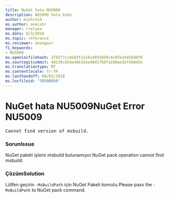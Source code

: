 ```yaml
---
title: NuGet hata NU5009
description: NU5009 hata kodu
author: mishra14
ms.author: anmishr
manager: rrelyea
ms.date: 8/3/2018
ms.topic: reference
ms.reviewer: anangaur
f1_keywords:
- NU5009
ms.openlocfilehash: 3785f7cc6e83f2a16c4035859c4c07e34456d0f0
ms.sourcegitcommit: 4d139cb54a46616ae48d1768fa108ae3bf450d5b
ms.translationtype: MT
ms.contentlocale: tr-TR
ms.lasthandoff: 08/03/2018
ms.locfileid: "39508850"
---
```

# <a name="nuget-error-nu5009"></a><span data-ttu-id="f9636-103">NuGet hata NU5009</span><span class="sxs-lookup"><span data-stu-id="f9636-103">NuGet Error NU5009</span></span>
<pre>Cannot find version of msbuild.</pre>

### <a name="issue"></a><span data-ttu-id="f9636-104">Sorun</span><span class="sxs-lookup"><span data-stu-id="f9636-104">Issue</span></span>

<span data-ttu-id="f9636-105">NuGet paketi işlemi msbuild bulunamıyor.</span><span class="sxs-lookup"><span data-stu-id="f9636-105">NuGet pack operation cannot find msbuild.</span></span>


### <a name="solution"></a><span data-ttu-id="f9636-106">Çözüm</span><span class="sxs-lookup"><span data-stu-id="f9636-106">Solution</span></span>

<span data-ttu-id="f9636-107">Lütfen geçirin `-MsBuildPath` için NuGet Paketi komutu.</span><span class="sxs-lookup"><span data-stu-id="f9636-107">Please pass the `-MsBuildPath` to NuGet pack command.</span></span>

